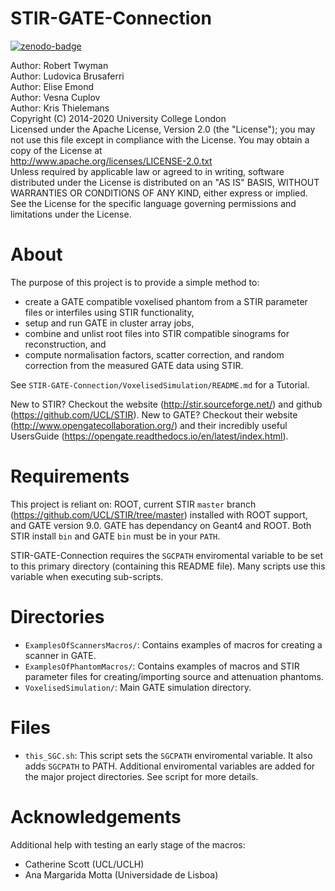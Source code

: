 # STIR-GATE-Connection
[![zenodo-badge]][zenodo-link]

Author: Robert Twyman <br />
Author: Ludovica Brusaferri<br />
Author: Elise Emond<br />
Author: Vesna Cuplov <br />
Author: Kris Thielemans <br />
Copyright (C) 2014-2020 University College London<br />
Licensed under the Apache License, Version 2.0 (the "License");
you may not use this file except in compliance with the License.
You may obtain a copy of the License at
<br />
http://www.apache.org/licenses/LICENSE-2.0.txt
<br />
Unless required by applicable law or agreed to in writing, software
distributed under the License is distributed on an "AS IS" BASIS,
WITHOUT WARRANTIES OR CONDITIONS OF ANY KIND, either express or implied.
See the License for the specific language governing permissions and
limitations under the License.


About
===========
The purpose of this project is to provide a simple method to: 
- create a GATE compatible voxelised phantom from a STIR parameter files or interfiles using STIR functionality,
- setup and run GATE in cluster array jobs,
- combine and unlist root files into STIR compatible sinograms for reconstruction, and
- compute normalisation factors, scatter correction, and random correction from the measured GATE data using STIR.


See `STIR-GATE-Connection/VoxelisedSimulation/README.md` for a Tutorial.

New to STIR? Checkout the website (http://stir.sourceforge.net/) and github (https://github.com/UCL/STIR).
New to GATE? Checkout their website (http://www.opengatecollaboration.org/) and their incredibly useful UsersGuide (https://opengate.readthedocs.io/en/latest/index.html). 

Requirements
=============

This project is reliant on: ROOT, current STIR `master` branch (https://github.com/UCL/STIR/tree/master) installed with ROOT support, and GATE version 9.0. GATE has dependancy on Geant4 and ROOT. Both STIR install `bin` and GATE `bin` must be in your `PATH`.

STIR-GATE-Connection requires the `SGCPATH` enviromental variable to be set to this primary directory (containing this README file). Many scripts use this variable when executing sub-scripts.


Directories
===========

* `ExamplesOfScannersMacros/`: Contains examples of macros for creating a scanner in GATE.
* `ExamplesOfPhantomMacros/`: Contains examples of macros and STIR parameter files for creating/importing source and attenuation phantoms.
* `VoxelisedSimulation/`: Main GATE simulation directory.


Files
=====

* `this_SGC.sh`: This script sets the `SGCPATH` enviromental variable. It also adds `SGCPATH` to PATH. Additional enviromental variables are added for the major project directories. See script for more details.


Acknowledgements
================
Additional help with testing an early stage of the macros:
- Catherine Scott (UCL/UCLH)
- Ana Margarida Motta (Universidade de Lisboa)

[zenodo-badge]: https://zenodo.org/badge/262778436.svg
[zenodo-link]: https://zenodo.org/badge/latestdoi/262778436
